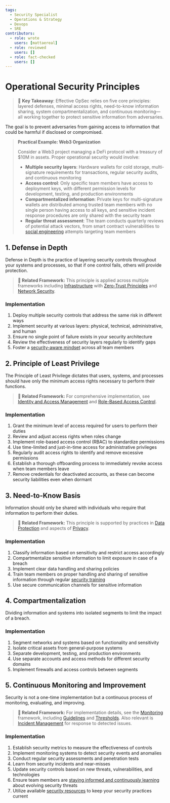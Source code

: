 ```yaml
---
tags:
  - Security Specialist
  - Operations & Strategy
  - Devops
  - SRE
contributors:
  - role: wrote
    users: [mattaereal]
  - role: reviewed
    users: []
  - role: fact-checked
    users: []
---
```


# Operational Security Principles

> 🔑 **Key Takeaway**: Effective OpSec relies on five core principles: layered defenses, minimal access rights, need-to-know information sharing, system compartmentalization, and continuous monitoring—all working together to protect sensitive information from adversaries.

The goal is to prevent adversaries from gaining access to information that could be harmful if disclosed or compromised.

> **Practical Example: Web3 Organization**
>
> Consider a Web3 project managing a DeFi protocol with a treasury of $10M in assets. Proper operational security would involve:
>
> - **Multiple security layers**: Hardware wallets for cold storage, multi-signature requirements for transactions, regular security audits, and continuous monitoring
> - **Access control**: Only specific team members have access to deployment keys, with different permission levels for development, testing, and production environments
> - **Compartmentalized information**: Private keys for multi-signature wallets are distributed among trusted team members with no single person having access to all keys, and sensitive incident response procedures are only shared with the security team
> - **Regular threat assessment**: The team conducts quarterly reviews of potential attack vectors, from smart contract vulnerabilities to [social engineering](../../awareness/understanding-threat-vectors.md) attempts targeting team members

## 1. Defense in Depth

Defense in Depth is the practice of layering security controls throughout your systems and processes, so that if one control fails, others will provide protection.

> **🔗 Related Framework:** This principle is applied across multiple frameworks including [Infrastructure](../infrastructure/) with [Zero-Trust Principles](../infrastructure/zero-trust-principles.md) and [Network Security](../infrastructure/network-security.md).

### Implementation

1. Deploy multiple security controls that address the same risk in different ways
2. Implement security at various layers: physical, technical, administrative, and human
3. Ensure no single point of failure exists in your security architecture
4. Review the effectiveness of security layers regularly to identify gaps
5. Foster a [security-aware mindset](../awareness/cultivating-a-security-aware-mindset.md) across all team members

## 2. Principle of Least Privilege

The Principle of Least Privilege dictates that users, systems, and processes should have only the minimum access rights necessary to perform their functions.

> **🔗 Related Framework:** For comprehensive implementation, see [Identity and Access Management](../iam/) and [Role-Based Access Control](../iam/role-based-access-control.md).

### Implementation

1. Grant the minimum level of access required for users to perform their duties
2. Review and adjust access rights when roles change
3. Implement role-based access control (RBAC) to standardize permissions
4. Use time-limited and just-in-time access for administrative privileges
5. Regularly audit access rights to identify and remove excessive permissions
6. Establish a thorough offboarding process to immediately revoke access when team members leave
7. Remove credentials for deactivated accounts, as these can become security liabilities even when dormant

## 3. Need-to-Know Basis

Information should only be shared with individuals who require that information to perform their duties.

> **🔗 Related Framework:** This principle is supported by practices in [Data Protection](../operational-security/data-protection/) and aspects of [Privacy](../privacy/).

### Implementation

1. Classify information based on sensitivity and restrict access accordingly
2. Compartmentalize sensitive information to limit exposure in case of a breach
3. Implement clear data handling and sharing policies
4. Train team members on proper handling and sharing of sensitive information through regular [security training](../awareness/security-training.md)
5. Use secure communication channels for sensitive information

## 4. Compartmentalization

Dividing information and systems into isolated segments to limit the impact of a breach.

### Implementation

1. Segment networks and systems based on functionality and sensitivity
2. Isolate critical assets from general-purpose systems
3. Separate development, testing, and production environments
4. Use separate accounts and access methods for different security domains
5. Implement firewalls and access controls between segments

## 5. Continuous Monitoring and Improvement

Security is not a one-time implementation but a continuous process of monitoring, evaluating, and improving.

> **🔗 Related Framework:** For implementation details, see the [Monitoring](../monitoring/) framework, including [Guidelines](../monitoring/guidelines.md) and [Thresholds](../monitoring/thresholds.md). Also relevant is [Incident Management](../incident-management/) for response to detected issues.

### Implementation

1. Establish security metrics to measure the effectiveness of controls
2. Implement monitoring systems to detect security events and anomalies
3. Conduct regular security assessments and penetration tests
4. Learn from security incidents and near-misses
5. Update security controls based on new threats, vulnerabilities, and technologies
6. Ensure team members are [staying informed and continuously learning](../awareness/staying-informed-and-continuous-learning.md) about evolving security threats
7. Utilize available [security resources](../awareness/resources-and-further-reading.md) to keep your security practices current
